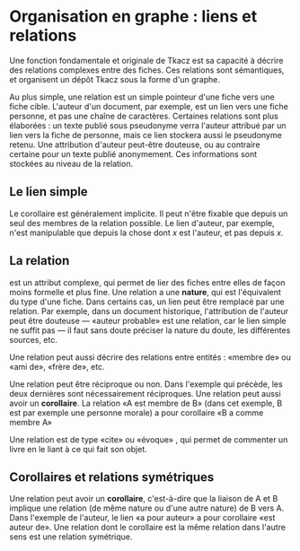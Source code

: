# Organisation en graphe : liens et relations

Une fonction fondamentale et originale de Tkacz est sa capacité à décrire des relations complexes entre des fiches. Ces relations sont sémantiques, et organisent un dépôt Tkacz sous la forme d'un graphe. 

Au plus simple, une relation est un simple pointeur d'une fiche vers une fiche cible. L'auteur d'un document, par exemple, est un lien vers une fiche personne, et pas une chaîne de caractères. Certaines relations sont plus élaborées : un texte publié sous pseudonyme verra l'auteur attribué par un lien vers la fiche de personne, mais ce lien stockera aussi le pseudonyme retenu. Une attribution d'auteur peut-être douteuse, ou au contraire certaine pour un texte publié anonymement. Ces informations sont stockées au niveau de la relation.



## Le lien simple 


Le corollaire est généralement implicite. Il peut n'être fixable que
depuis un seul des membres de la relation possible. Le lien d'auteur,
par exemple, n'est manipulable que depuis la chose dont *x* est
l'auteur, et pas depuis *x*. 


## La relation

est un attribut complexe, qui permet de lier des fiches entre elles
de façon moins formelle et plus fine. Une relation a une **nature**,
qui est l'équivalent du type d'une fiche. Dans certains cas, un lien
peut être remplacé par une relation. Par exemple, dans un document
historique, l'attribution de l'auteur peut être douteuse — «auteur
probable» est une relation, car le lien simple ne suffit pas
— il faut sans doute préciser la nature du doute, les différentes
sources, etc.

Une relation peut aussi décrire des relations entre entités : «membre
de» ou «ami de», «frère de», etc.

Une relation peut être réciproque ou non. Dans l'exemple qui précède,
les deux dernières sont nécessairement réciproques. Une relation peut
aussi avoir un **corollaire**. La relation «A est membre de B»
(dans cet exemple, B est par exemple une personne morale) a pour corollaire
«B a comme membre A»

Une relation est de type «cite»  ou «évoque» , qui
permet de commenter un livre en le liant à ce qui fait son objet. 

## Corollaires et relations symétriques

Une relation peut avoir un **corollaire**, c'est-à-dire que la liaison de A et B implique une relation (de même nature ou d'une autre nature) de B vers A. Dans l'exemple de l'auteur, le lien «a pour auteur» a pour corollaire «est auteur de». Une relation dont le corollaire est la même relation dans l'autre sens est une relation symétrique.